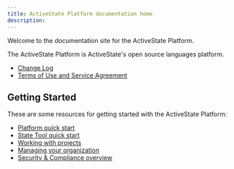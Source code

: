 ```yaml
---
title: ActiveState Platform documentation home
description: 
---
```


Welcome to the documentation site for the ActiveState Platform.

The ActiveState Platform is ActiveState's open source languages platform.

* [Change Log](/changes/)
* [Terms of Use and Service Agreement](/license/)

## Getting Started

These are some resources for getting started with the ActiveState Platform:

* [Platform quick start](/start)
* [State Tool quick start](/start/state-tool/)
* [Working with projects](/projects/)
* [Managing your organization](/organizations/)
* [Security & Compliance overview](/security/)
